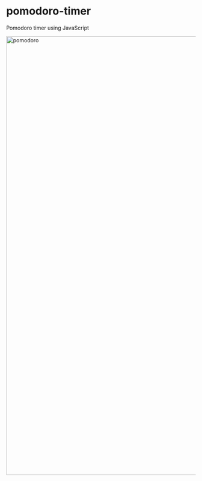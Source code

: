 # pomodoro-timer
Pomodoro timer using JavaScript

<img width="1163" alt="pomodoro" src="https://user-images.githubusercontent.com/95073420/154865751-c14132df-d642-48b1-b03f-6cbaacec4862.png">

